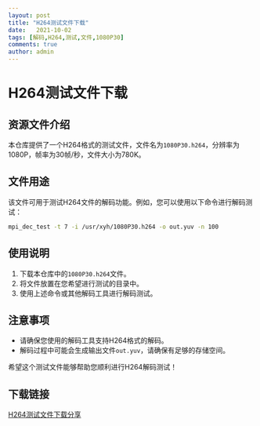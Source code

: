 ```yaml
---
layout: post
title: "H264测试文件下载"
date:   2021-10-02
tags: [解码,H264,测试,文件,1080P30]
comments: true
author: admin
---
```

# H264测试文件下载

## 资源文件介绍

本仓库提供了一个H264格式的测试文件，文件名为`1080P30.h264`，分辨率为1080P，帧率为30帧/秒，文件大小为780K。

## 文件用途

该文件可用于测试H264文件的解码功能。例如，您可以使用以下命令进行解码测试：

```bash
mpi_dec_test -t 7 -i /usr/xyh/1080P30.h264 -o out.yuv -n 100
```

## 使用说明

1. 下载本仓库中的`1080P30.h264`文件。
2. 将文件放置在您希望进行测试的目录中。
3. 使用上述命令或其他解码工具进行解码测试。

## 注意事项

- 请确保您使用的解码工具支持H264格式的解码。
- 解码过程中可能会生成输出文件`out.yuv`，请确保有足够的存储空间。

希望这个测试文件能够帮助您顺利进行H264解码测试！

## 下载链接

[H264测试文件下载分享](https://pan.quark.cn/s/5ac5a8ecce71)